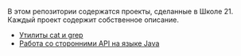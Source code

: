 В этом репозитории содержатся проекты, сделанные в Школе 21. Каждый проект содержит собственное описание.

* [Утилиты cat и grep](CatAndGrepUtils)
* [Работа со сторонними API на языке Java](Backend)
